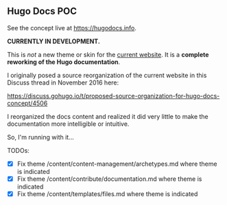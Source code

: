 ## Hugo Docs POC

See the concept live at <https://hugodocs.info>.

**CURRENTLY IN DEVELOPMENT.**

This is *not* a new theme or skin for the [current website](https://gohugo.io). It is a **complete reworking of the Hugo documentation**.

I originally posed a source reorganization of the current website in this Discuss thread in November 2016 here:

<https://discuss.gohugo.io/t/proposed-source-organization-for-hugo-docs-concept/4506>

I reorganized the docs content and realized it did very little to make the documentation more intelligible or intuitive.

So, I'm running with it...

TODOs:

- [X] Fix theme /content/content-management/archetypes.md where theme is indicated
- [X] Fix theme /content/contribute/documentation.md where theme is indicated
- [X] Fix theme /content/templates/files.md where theme is indicated
